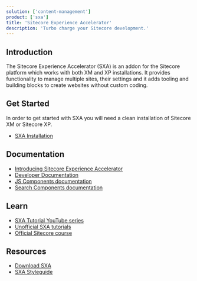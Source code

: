 ```yaml
---
solution: ['content-management']
product: ['sxa']
title: 'Sitecore Experience Accelerator'
description: 'Turbo charge your Sitecore development.'
---
```


## Introduction
The Sitecore Experience Accelerator (SXA) is an addon for the Sitecore platform which works with both XM and XP installations. It provides functionality to manage multiple sites, their settings and it adds tooling and building blocks to create websites without custom coding.


## Get Started
In order to get started with SXA you will need a clean installation of Sitecore XM or Sitecore XP.
- [SXA Installation](https://dev.sitecore.net/Downloads/Sitecore_Experience_Accelerator/10x/Sitecore_Experience_Accelerator_1010.aspx)

## Documentation

- [Introducing Sitecore Experience Accelerator](https://doc.sitecore.com/en/users/sxa/101/sitecore-experience-accelerator/introducing-sitecore-experience-accelerator.html)
- [Developer Documentation](https://doc.sitecore.com/en/developers/sxa/101/sitecore-experience-accelerator/index-en.html)
- [JS Components documentation](https://doc.sitecore.com/en/developers/sxa/components-theme-jsdoc/en/index.html)
- [Search Components documentation](https://doc.sitecore.com/en/developers/sxa/jsdoc-search-components/en/index.html)

## Learn

- [SXA Tutorial YouTube series](https://www.youtube.com/watch?v=nMTUitaBMek)
- [Unofficial SXA tutorials](https://www.youtube.com/c/SXA-Tutorials)
- [Official Sitecore course](https://learning.sitecore.com/course/sitecore-experience-accelerator-sxa-collection)

## Resources
- [Download SXA](https://dev.sitecore.net/Downloads/Sitecore_Experience_Accelerator.aspx)
- [SXA Styleguide](https://github.com/markvanaalst/SXA.Styleguide)